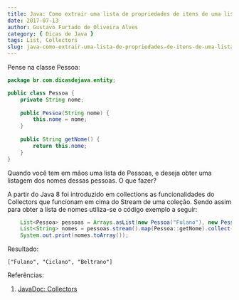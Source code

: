 ```yaml
---
title: Java: Como extrair uma lista de propriedades de itens de uma lista
date: 2017-07-13
author: Gustavo Furtado de Oliveira Alves
category: { Dicas de Java }
tags: List, Collectors
slug: java-como-extrair-uma-lista-de-propriedades-de-itens-de-uma-lista
---
```


Pense na classe Pessoa:

```java
package br.com.dicasdejava.entity;

public class Pessoa {
	private String nome;
	
	public Pessoa(String nome) {
		this.nome = nome;
	}
	
	public String getNome() {
		return this.nome;
	}
}
```

Quando você tem em mãos uma lista de Pessoas, e deseja obter uma listagem dos nomes dessas pessoas. O que fazer?

A partir do Java 8 foi introduzido em collections as funcionalidades do Collectors que funcionam em cima do Stream de uma coleção. Sendo assim para obter a lista de nomes utiliza-se o código exemplo a seguir:

```java
	List<Pessoa> pessoas = Arrays.asList(new Pessoa("Fulano"), new Pessoa("Ciclano"), new Pessoa("Beltrano"));
	List<String> nomes = pessoas.stream().map(Pessoa::getNome).collect(Collectors.toList());
	System.out.print(nomes.toArray());
```

Resultado:

```
["Fulano", "Ciclano", "Beltrano"]
```

Referências:

1. [JavaDoc: Collectors](https://docs.oracle.com/javase/8/docs/api/java/util/stream/Collectors.html)